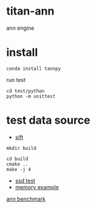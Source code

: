 # titan-ann
ann engine

# install

```shell
conda install tannpy
```


run test
```shell
cd test/python
python -m unittest
```
# test data source
* [sift](http://corpus-texmex.irisa.fr/)

```shell
mkdir build
 
cd build
cmake ..
make -j 4
```
* [ssd test](docs/ssd_index.md)
* [memory example](docs/in_memory_index.md)

[ann benchmark](https://github.com/erikbern/ann-benchmarks#evaluated)